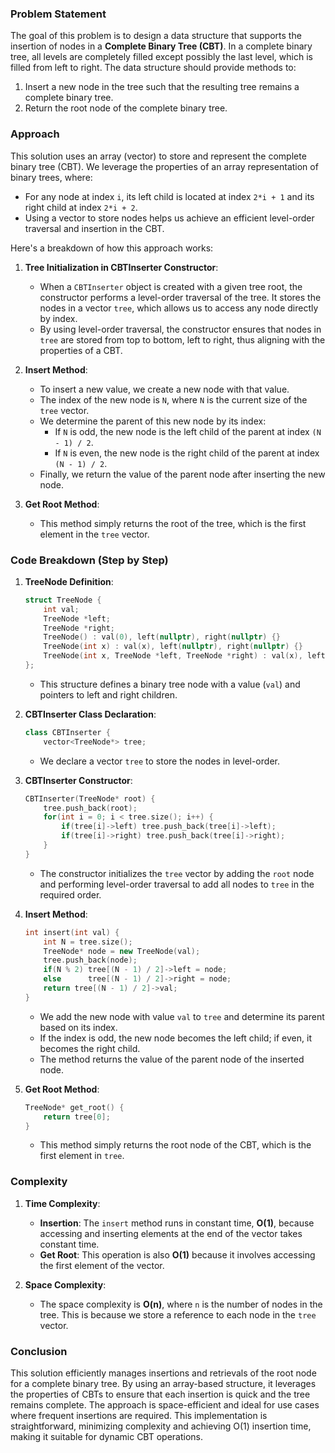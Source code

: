 ### Problem Statement

The goal of this problem is to design a data structure that supports the insertion of nodes in a **Complete Binary Tree (CBT)**. In a complete binary tree, all levels are completely filled except possibly the last level, which is filled from left to right. The data structure should provide methods to:
1. Insert a new node in the tree such that the resulting tree remains a complete binary tree.
2. Return the root node of the complete binary tree.

### Approach

This solution uses an array (vector) to store and represent the complete binary tree (CBT). We leverage the properties of an array representation of binary trees, where:
- For any node at index `i`, its left child is located at index `2*i + 1` and its right child at index `2*i + 2`.
- Using a vector to store nodes helps us achieve an efficient level-order traversal and insertion in the CBT.

Here's a breakdown of how this approach works:

1. **Tree Initialization in CBTInserter Constructor**:
   - When a `CBTInserter` object is created with a given tree root, the constructor performs a level-order traversal of the tree. It stores the nodes in a vector `tree`, which allows us to access any node directly by index.
   - By using level-order traversal, the constructor ensures that nodes in `tree` are stored from top to bottom, left to right, thus aligning with the properties of a CBT.

2. **Insert Method**:
   - To insert a new value, we create a new node with that value.
   - The index of the new node is `N`, where `N` is the current size of the `tree` vector.
   - We determine the parent of this new node by its index:
     - If `N` is odd, the new node is the left child of the parent at index `(N - 1) / 2`.
     - If `N` is even, the new node is the right child of the parent at index `(N - 1) / 2`.
   - Finally, we return the value of the parent node after inserting the new node.

3. **Get Root Method**:
   - This method simply returns the root of the tree, which is the first element in the `tree` vector.

### Code Breakdown (Step by Step)

1. **TreeNode Definition**:
   ```cpp
   struct TreeNode {
       int val;
       TreeNode *left;
       TreeNode *right;
       TreeNode() : val(0), left(nullptr), right(nullptr) {}
       TreeNode(int x) : val(x), left(nullptr), right(nullptr) {}
       TreeNode(int x, TreeNode *left, TreeNode *right) : val(x), left(left), right(right) {}
   };
   ```
   - This structure defines a binary tree node with a value (`val`) and pointers to left and right children.

2. **CBTInserter Class Declaration**:
   ```cpp
   class CBTInserter {
       vector<TreeNode*> tree;
   ```
   - We declare a vector `tree` to store the nodes in level-order.

3. **CBTInserter Constructor**:
   ```cpp
   CBTInserter(TreeNode* root) {
       tree.push_back(root);
       for(int i = 0; i < tree.size(); i++) {
           if(tree[i]->left) tree.push_back(tree[i]->left);
           if(tree[i]->right) tree.push_back(tree[i]->right);
       }
   }
   ```
   - The constructor initializes the `tree` vector by adding the `root` node and performing level-order traversal to add all nodes to `tree` in the required order.

4. **Insert Method**:
   ```cpp
   int insert(int val) {
       int N = tree.size();
       TreeNode* node = new TreeNode(val);
       tree.push_back(node);
       if(N % 2) tree[(N - 1) / 2]->left = node;
       else      tree[(N - 1) / 2]->right = node;
       return tree[(N - 1) / 2]->val;
   }
   ```
   - We add the new node with value `val` to `tree` and determine its parent based on its index.
   - If the index is odd, the new node becomes the left child; if even, it becomes the right child.
   - The method returns the value of the parent node of the inserted node.

5. **Get Root Method**:
   ```cpp
   TreeNode* get_root() {
       return tree[0];
   }
   ```
   - This method simply returns the root node of the CBT, which is the first element in `tree`.

### Complexity

1. **Time Complexity**:
   - **Insertion**: The `insert` method runs in constant time, **O(1)**, because accessing and inserting elements at the end of the vector takes constant time.
   - **Get Root**: This operation is also **O(1)** because it involves accessing the first element of the vector.

2. **Space Complexity**:
   - The space complexity is **O(n)**, where `n` is the number of nodes in the tree. This is because we store a reference to each node in the `tree` vector.

### Conclusion

This solution efficiently manages insertions and retrievals of the root node for a complete binary tree. By using an array-based structure, it leverages the properties of CBTs to ensure that each insertion is quick and the tree remains complete. The approach is space-efficient and ideal for use cases where frequent insertions are required. This implementation is straightforward, minimizing complexity and achieving O(1) insertion time, making it suitable for dynamic CBT operations.